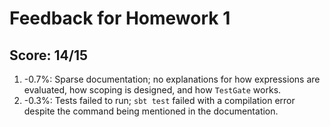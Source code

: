 # Feedback for Homework 1

## Score: 14/15

1. -0.7%: Sparse documentation; no explanations for how expressions are evaluated, how scoping is designed, and how `TestGate` works.
2. -0.3%: Tests failed to run; `sbt test` failed with a compilation error despite the command being mentioned in the documentation.
